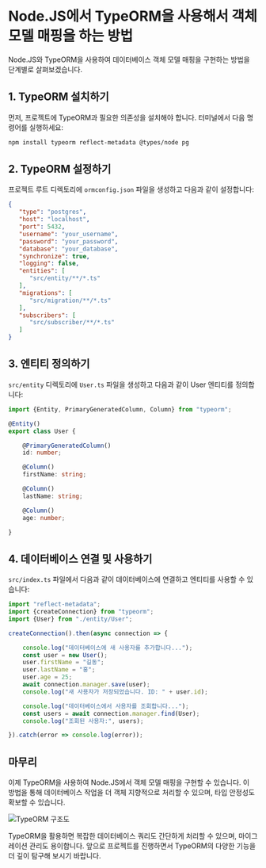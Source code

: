 # Node.JS에서 TypeORM을 사용해서 객체 모델 매핑을 하는 방법

Node.JS와 TypeORM을 사용하여 데이터베이스 객체 모델 매핑을 구현하는 방법을 단계별로 살펴보겠습니다.

## 1. TypeORM 설치하기

먼저, 프로젝트에 TypeORM과 필요한 의존성을 설치해야 합니다. 터미널에서 다음 명령어를 실행하세요:

```bash
npm install typeorm reflect-metadata @types/node pg
```

## 2. TypeORM 설정하기

프로젝트 루트 디렉토리에 `ormconfig.json` 파일을 생성하고 다음과 같이 설정합니다:

```json
{
   "type": "postgres",
   "host": "localhost",
   "port": 5432,
   "username": "your_username",
   "password": "your_password",
   "database": "your_database",
   "synchronize": true,
   "logging": false,
   "entities": [
      "src/entity/**/*.ts"
   ],
   "migrations": [
      "src/migration/**/*.ts"
   ],
   "subscribers": [
      "src/subscriber/**/*.ts"
   ]
}
```

## 3. 엔티티 정의하기

`src/entity` 디렉토리에 `User.ts` 파일을 생성하고 다음과 같이 User 엔티티를 정의합니다:

```typescript
import {Entity, PrimaryGeneratedColumn, Column} from "typeorm";

@Entity()
export class User {

    @PrimaryGeneratedColumn()
    id: number;

    @Column()
    firstName: string;

    @Column()
    lastName: string;

    @Column()
    age: number;

}
```

## 4. 데이터베이스 연결 및 사용하기

`src/index.ts` 파일에서 다음과 같이 데이터베이스에 연결하고 엔티티를 사용할 수 있습니다:

```typescript
import "reflect-metadata";
import {createConnection} from "typeorm";
import {User} from "./entity/User";

createConnection().then(async connection => {

    console.log("데이터베이스에 새 사용자를 추가합니다...");
    const user = new User();
    user.firstName = "길동";
    user.lastName = "홍";
    user.age = 25;
    await connection.manager.save(user);
    console.log("새 사용자가 저장되었습니다. ID: " + user.id);

    console.log("데이터베이스에서 사용자를 조회합니다...");
    const users = await connection.manager.find(User);
    console.log("조회된 사용자:", users);

}).catch(error => console.log(error));
```

## 마무리

이제 TypeORM을 사용하여 Node.JS에서 객체 모델 매핑을 구현할 수 있습니다. 이 방법을 통해 데이터베이스 작업을 더 객체 지향적으로 처리할 수 있으며, 타입 안정성도 확보할 수 있습니다.

![TypeORM 구조도](https://nanu.cc/assets/dashboard.png)

TypeORM을 활용하면 복잡한 데이터베이스 쿼리도 간단하게 처리할 수 있으며, 마이그레이션 관리도 용이합니다. 앞으로 프로젝트를 진행하면서 TypeORM의 다양한 기능을 더 깊이 탐구해 보시기 바랍니다.